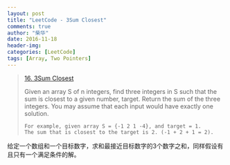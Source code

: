 ```yaml
---
layout: post
title: "LeetCode - 3Sum Closest"
comments: true
author: "柴华"
date: 2016-11-18
header-img: 
categories: [LeetCode]
tags: [Array, Two Pointers]
---
```


> [16. 3Sum Closest](https://leetcode.com/problems/3sum-closest/)
>
> Given an array S of n integers, find three integers in S such that the sum is closest to a given number, target. Return the sum of the three integers. You may assume that each input would have exactly one solution.
>
>     For example, given array S = {-1 2 1 -4}, and target = 1.
>     The sum that is closest to the target is 2. (-1 + 2 + 1 = 2).

给定一个数组和一个目标数字，求和最接近目标数字的3个数字之和，同样假设有且只有一个满足条件的解。
<!--more-->